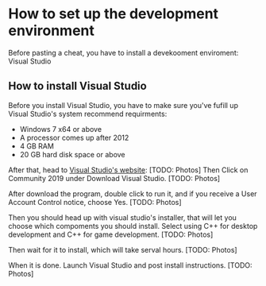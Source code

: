 # How to set up the development environment

Before pasting a cheat, you have to install a devekooment enviroment: Visual Studio

## How to install Visual Studio

Before you install Visual Studio, you have to make sure you've fufill up Visual Studio's system recommend requirments:

* Windows 7 x64 or above
* A processor comes up after 2012
* 4 GB RAM
* 20 GB hard disk space or above

After that, head to [Visual Studio's website](https://visualstudio.microsoft.com/): \[TODO: Photos\] Then Click on Community 2019 under Download Visual Studio. \[TODO: Photos\]

After download the program, double click to run it, and if you receive a User Account Control notice, choose Yes. \[TODO: Photos\]

Then you should head up with visual studio's installer, that will let you choose which compoments you should install. Select using C++ for desktop development and C++ for game development. \[TODO: Photos\]

Then wait for it to install, which will take serval hours. \[TODO: Photos\]

When it is done. Launch Visual Studio and post install instructions. \[TODO: Photos\]

